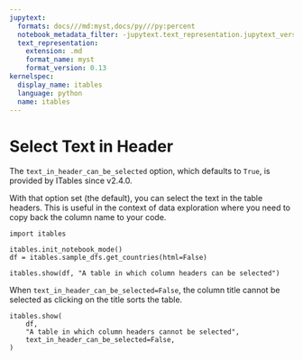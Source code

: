 ```yaml
---
jupytext:
  formats: docs///md:myst,docs/py///py:percent
  notebook_metadata_filter: -jupytext.text_representation.jupytext_version
  text_representation:
    extension: .md
    format_name: myst
    format_version: 0.13
kernelspec:
  display_name: itables
  language: python
  name: itables
---
```


# Select Text in Header

The `text_in_header_can_be_selected` option, which defaults to `True`, is provided by ITables since v2.4.0.

With that option set (the default), you can select the text in the table headers. This is useful in the context of data exploration where
you need to copy back the column name to your code.

```{code-cell} ipython3
import itables

itables.init_notebook_mode()
df = itables.sample_dfs.get_countries(html=False)

itables.show(df, "A table in which column headers can be selected")
```

When `text_in_header_can_be_selected=False`, the column title cannot be selected as clicking on the title sorts the table.

```{code-cell} ipython3
itables.show(
    df,
    "A table in which column headers cannot be selected",
    text_in_header_can_be_selected=False,
)
```
